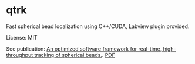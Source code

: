 # qtrk
Fast spherical bead localization using C++/CUDA, Labview plugin provided.

License: MIT

See publication: [An optimized software framework for real-time, high-throughput tracking of spherical beads.](http://www.ncbi.nlm.nih.gov/pubmed/25362408). [PDF](http://nynkedekkerlab.tudelft.nl/wp-content/uploads/dekker_rsi_2014.pdf)
